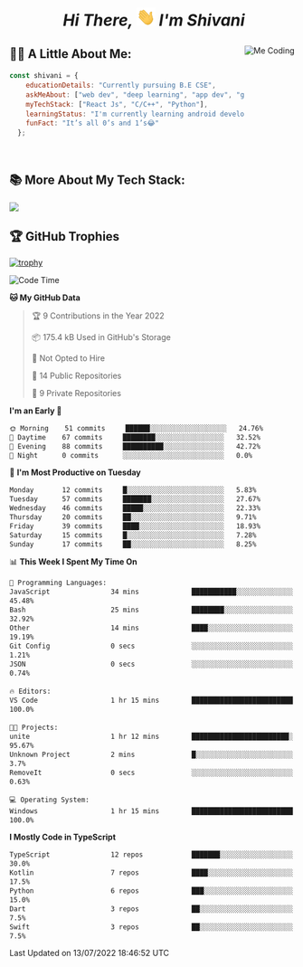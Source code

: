 # <p align="center">️ _Hi There, <img src="https://raw.githubusercontent.com/SanjayDevTech/SanjayDevTech/master/assets/wave.gif" alt="waving hand" width="33px"> I'm Shivani_</p>

<img align="right" alt="Me Coding" height="200" src="https://media.giphy.com/media/L1R1tvI9svkIWwpVYr/giphy.gif">

## 👩‍💻 **A Little About Me:**
```jsx
const shivani = {
    educationDetails: "Currently pursuing B.E CSE",
    askMeAbout: ["web dev", "deep learning", "app dev", "gardening"],
    myTechStack: ["React Js", "C/C++", "Python"],
    learningStatus: "I'm currently learning android development",
    funFact: "It’s all 0’s and 1’s😂"
  };
```

<br/>

## 📚 **More About My Tech Stack:**

   <img align="center" src="https://github-readme-stats.vercel.app/api/top-langs/?username=shivu-srk&layout=compact&theme=vue-dark"/>
   <br/>
   
## 🏆 GitHub Trophies

[![trophy](https://github-profile-trophy.vercel.app/?username=shivu-srk&theme=nord&column=7)](https://github.com/ryo-ma/github-profile-trophy)

<!--START_SECTION:waka-->
![Code Time](http://img.shields.io/badge/Code%20Time-0%20secs-blue)

**🐱 My GitHub Data** 

> 🏆 9 Contributions in the Year 2022
 > 
> 📦 175.4 kB Used in GitHub's Storage 
 > 
> 🚫 Not Opted to Hire
 > 
> 📜 14 Public Repositories 
 > 
> 🔑 9 Private Repositories  
 > 
**I'm an Early 🐤** 

```text
🌞 Morning    51 commits     ██████░░░░░░░░░░░░░░░░░░░   24.76% 
🌆 Daytime    67 commits     ████████░░░░░░░░░░░░░░░░░   32.52% 
🌃 Evening    88 commits     ██████████░░░░░░░░░░░░░░░   42.72% 
🌙 Night      0 commits      ░░░░░░░░░░░░░░░░░░░░░░░░░   0.0%

```
📅 **I'm Most Productive on Tuesday** 

```text
Monday       12 commits     █░░░░░░░░░░░░░░░░░░░░░░░░   5.83% 
Tuesday      57 commits     ███████░░░░░░░░░░░░░░░░░░   27.67% 
Wednesday    46 commits     █████░░░░░░░░░░░░░░░░░░░░   22.33% 
Thursday     20 commits     ██░░░░░░░░░░░░░░░░░░░░░░░   9.71% 
Friday       39 commits     ████░░░░░░░░░░░░░░░░░░░░░   18.93% 
Saturday     15 commits     █░░░░░░░░░░░░░░░░░░░░░░░░   7.28% 
Sunday       17 commits     ██░░░░░░░░░░░░░░░░░░░░░░░   8.25%

```


📊 **This Week I Spent My Time On** 

```text
💬 Programming Languages: 
JavaScript               34 mins             ███████████░░░░░░░░░░░░░░   45.48% 
Bash                     25 mins             ████████░░░░░░░░░░░░░░░░░   32.92% 
Other                    14 mins             ████░░░░░░░░░░░░░░░░░░░░░   19.19% 
Git Config               0 secs              ░░░░░░░░░░░░░░░░░░░░░░░░░   1.21% 
JSON                     0 secs              ░░░░░░░░░░░░░░░░░░░░░░░░░   0.74%

🔥 Editors: 
VS Code                  1 hr 15 mins        █████████████████████████   100.0%

🐱‍💻 Projects: 
unite                    1 hr 12 mins        ████████████████████████░   95.67% 
Unknown Project          2 mins              █░░░░░░░░░░░░░░░░░░░░░░░░   3.7% 
RemoveIt                 0 secs              ░░░░░░░░░░░░░░░░░░░░░░░░░   0.63%

💻 Operating System: 
Windows                  1 hr 15 mins        █████████████████████████   100.0%

```

**I Mostly Code in TypeScript** 

```text
TypeScript               12 repos            ███████░░░░░░░░░░░░░░░░░░   30.0% 
Kotlin                   7 repos             ████░░░░░░░░░░░░░░░░░░░░░   17.5% 
Python                   6 repos             ███░░░░░░░░░░░░░░░░░░░░░░   15.0% 
Dart                     3 repos             ██░░░░░░░░░░░░░░░░░░░░░░░   7.5% 
Swift                    3 repos             ██░░░░░░░░░░░░░░░░░░░░░░░   7.5%

```



 Last Updated on 13/07/2022 18:46:52 UTC
<!--END_SECTION:waka-->
